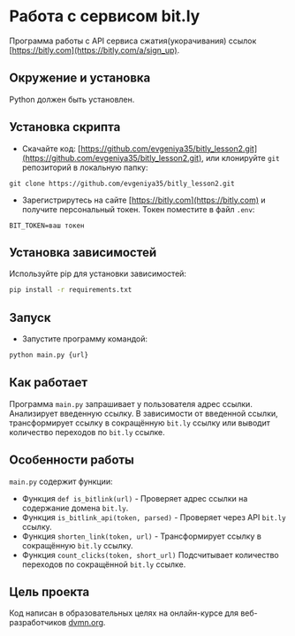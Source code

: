 # Работа с сервисом bit.ly

Программа работы с API сервиса сжатия(укорачивания) ссылок [https://bitly.com](https://bitly.com/a/sign_up).

## Окружение и установка

Python должен быть установлен.

## Установка скрипта

- Скачайте код: [https://github.com/evgeniya35/bitly_lesson2.git](https://github.com/evgeniya35/bitly_lesson2.git), или клонируйте `git` репозиторий в локальную папку:
```
git clone https://github.com/evgeniya35/bitly_lesson2.git
```
- Зарегистрирутесь на сайте [https://bitly.com](https://bitly.com) и получите персональный токен. Токен поместите в файл `.env`:
```
BIT_TOKEN=ваш токен
```

## Установка зависимостей

Используйте pip для установки зависимостей:
```bash
pip install -r requirements.txt
```

## Запуск

- Запустите программу командой:
```bash
python main.py {url}
```

## Как работает

 Программа `main.py` запрашивает у пользователя адрес ссылки. Анализирует введенную ссылку. В зависимости от введенной ссылки, трансформирует ссылку в сокращённую `bit.ly` ссылку или выводит количество переходов по `bit.ly` ссылке.

## Особенности работы

`main.py` содержит функции:

* Функция `def is_bitlink(url)` - Проверяет адрес ссылки на содержание домена `bit.ly`. 
* Функция `is_bitlink_api(token, parsed)` - Проверяет через API `bit.ly` ссылку. 
* Функция `shorten_link(token, url)` - Трансформирует ссылку в сокращённую `bit.ly` ссылку.
* Функция `count_clicks(token, short_url)` Подсчитывает количество переходов по сокращённой `bit.ly` ссылке.

## Цель проекта

Код написан в образовательных целях на онлайн-курсе для веб-разработчиков [dvmn.org](https://dvmn.org/).